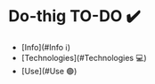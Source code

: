 # Do-thig TO-DO :heavy_check_mark:
* [Info](#Info :information_source:)
* [Technologies](#Technologies :computer:)
* [Use](#Use :green_circle:)